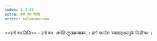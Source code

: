 ```yaml
---
index: 2.4.42
sutra: हनो वध लिङि
vritti: balamanorama
---
```


<<हनो वध लिङि>> - हनो वध ।वधे॑ति लुप्तप्रथमाकम् । हनो वधादेशः स्यादाद्र्धधातुके लिङीत्र्थः । 